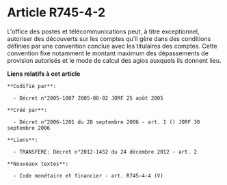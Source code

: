 # Article R745-4-2

L'office des postes et télécommunications peut, à titre exceptionnel, autoriser des découverts sur les comptes qu'il gère
dans des conditions définies par une convention conclue avec les titulaires des comptes. Cette convention fixe notamment le
montant maximum des dépassements de provision autorisés et le mode de calcul des agios auxquels ils donnent lieu.

**Liens relatifs à cet article**

	**Codifié par**:

	  - Décret n°2005-1007 2005-08-02 JORF 25 août 2005

	**Créé par**:

	  - Décret n°2006-1201 du 28 septembre 2006 - art. 1 () JORF 30 septembre 2006

	**Liens**:

	  - TRANSFERE: Décret n°2012-1452 du 24 décembre 2012 - art. 2

	**Nouveaux textes**:

	  - Code monétaire et financier - art. R745-4-4 (V)
